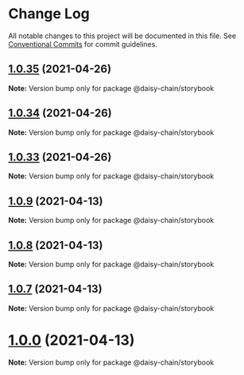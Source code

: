 # Change Log

All notable changes to this project will be documented in this file.
See [Conventional Commits](https://conventionalcommits.org) for commit guidelines.

## [1.0.35](https://github.com/nowseemee/daisy-chain/compare/v1.0.33...v1.0.35) (2021-04-26)

**Note:** Version bump only for package @daisy-chain/storybook





## [1.0.34](https://github.com/nowseemee/daisy-chain/compare/v1.0.33...v1.0.34) (2021-04-26)

**Note:** Version bump only for package @daisy-chain/storybook





## [1.0.33](https://github.com/nowseemee/daisy-chain/compare/v1.0.21...v1.0.33) (2021-04-26)

**Note:** Version bump only for package @daisy-chain/storybook





## [1.0.9](https://github.com/nowseemee/daisy-chain/compare/v1.0.8...v1.0.9) (2021-04-13)

**Note:** Version bump only for package @daisy-chain/storybook





## [1.0.8](https://github.com/nowseemee/daisy-chain/compare/v1.0.7...v1.0.8) (2021-04-13)

**Note:** Version bump only for package @daisy-chain/storybook





## [1.0.7](https://github.com/nowseemee/daisy-chain/compare/v1.0.5...v1.0.7) (2021-04-13)

**Note:** Version bump only for package @daisy-chain/storybook





# [1.0.0](https://github.com/nowseemee/daisy-chain/compare/v1.0.0-beta.5...v1.0.0) (2021-04-13)

**Note:** Version bump only for package @daisy-chain/storybook
